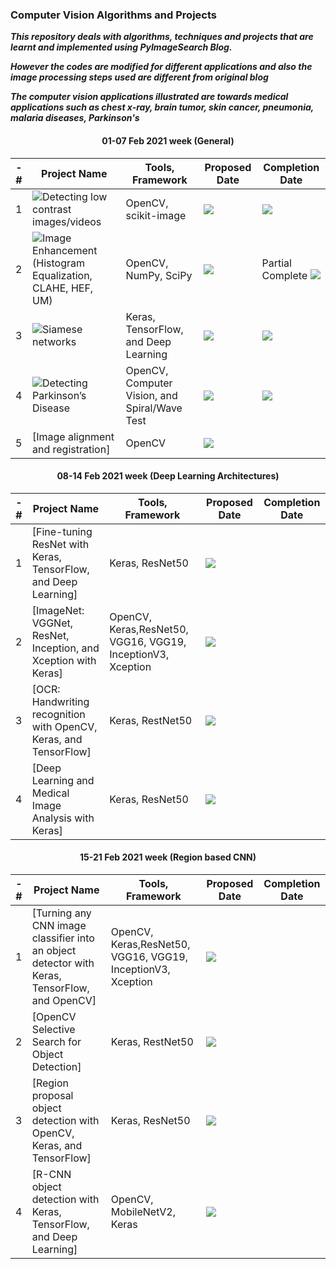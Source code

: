 ### Computer Vision Algorithms and Projects

***This repository deals with algorithms, techniques and projects that are learnt and implemented using PyImageSearch Blog.***

***However the codes are modified for different applications and also the image processing steps used are different from original blog***

***The computer vision applications illustrated are towards medical applications such as chest x-ray, brain tumor, skin cancer, pneumonia, malaria diseases, Parkinson's***

<h4 align='center'> 01-07 Feb 2021 week (General) </h4>

-# | Project Name  | Tools, Framework | Proposed Date | Completion Date
| ------------- | ------------- | ------------- | -------------- | ------------- | 
| 1 | ![Detecting low contrast images/videos](https://github.com/worklifesg/Computer-Vision-Algorithms-and-Projects/tree/main/1-Detecting%20Low%20Contrast%20Images) | OpenCV, scikit-image | ![](https://img.shields.io/badge/2021-02/Feb-green)  | ![](https://img.shields.io/badge/2021-02/Feb-orange)|
| 2 | ![Image Enhancement (Histogram Equalization, CLAHE, HEF, UM)](https://github.com/worklifesg/Computer-Vision-Algorithms-and-Projects/tree/main/2-Image%20Enhancement%20using%20Histogram%20Equalization) | OpenCV, NumPy, SciPy | ![](https://img.shields.io/badge/2021-03/Feb-green)  | Partial Complete ![](https://img.shields.io/badge/2021-03/Feb-orange) |
| 3 | ![Siamese networks](https://github.com/worklifesg/Computer-Vision-Algorithms-and-Projects/tree/main/3-Siamese%20Networks) | Keras, TensorFlow, and Deep Learning | ![](https://img.shields.io/badge/2021-04/05/Feb-green)  | ![](https://img.shields.io/badge/2021-05/Feb-orange) |
| 4 | ![Detecting Parkinson’s Disease](https://github.com/worklifesg/Computer-Vision-Algorithms-and-Projects/tree/main/4-Detecting%20Parkinson%20Disease) | OpenCV, Computer Vision, and Spiral/Wave Test | ![](https://img.shields.io/badge/2021-06/Feb-green)  | ![](https://img.shields.io/badge/2021-06/Feb-orange) |
| 5 | [Image alignment and registration] | OpenCV | ![](https://img.shields.io/badge/2021-07/Feb-green)  |  |

<h4 align='center'> 08-14 Feb 2021 week (Deep Learning Architectures)</h4>

-# | Project Name  | Tools, Framework | Proposed Date | Completion Date
| ------------- | ------------- | ------------- | -------------- | ------------- | 
| 1 | [Fine-tuning ResNet with Keras, TensorFlow, and Deep Learning] | Keras, ResNet50  | ![](https://img.shields.io/badge/2021-08/09/Feb-green)  |  |
| 2 | [ImageNet: VGGNet, ResNet, Inception, and Xception with Keras] | OpenCV, Keras,ResNet50, VGG16, VGG19, InceptionV3, Xception | ![](https://img.shields.io/badge/2021-10/11/Feb-green) |  |
| 3 | [OCR: Handwriting recognition with OpenCV, Keras, and TensorFlow] | Keras, RestNet50 | ![](https://img.shields.io/badge/2021-12/13/Feb-green)  |  |
| 4 | [Deep Learning and Medical Image Analysis with Keras] | Keras, ResNet50 | ![](https://img.shields.io/badge/2021-14/Feb-green)  |  |

<h4 align='center'> 15-21 Feb 2021 week (Region based CNN) </h4>

-# | Project Name  | Tools, Framework | Proposed Date | Completion Date
| ------------- | ------------- | ------------- | -------------- | ------------- | 
| 1 | [Turning any CNN image classifier into an object detector with Keras, TensorFlow, and OpenCV] | OpenCV, Keras,ResNet50, VGG16, VGG19, InceptionV3, Xception | ![](https://img.shields.io/badge/2021-15/16/Feb-green)  |  |
| 2 | [OpenCV Selective Search for Object Detection] | Keras, RestNet50 | ![](https://img.shields.io/badge/2021-17/18/Feb-green)  |  |
| 3 | [Region proposal object detection with OpenCV, Keras, and TensorFlow] | Keras, ResNet50 | ![](https://img.shields.io/badge/2021-19/20/Feb-green)  |  |
| 4 | [R-CNN object detection with Keras, TensorFlow, and Deep Learning] | OpenCV, MobileNetV2, Keras | ![](https://img.shields.io/badge/2021-21/Feb-green)  |  |
